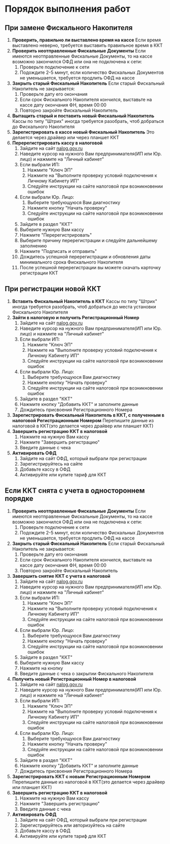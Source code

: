 # Порядок выполнения работ

## При замене Фискального Накопителя

1. **Проверить, правильно ли выставлено время на кассе**
	Если время выставлено неверно, требуется выставить правильное время в ККТ
2. **Проверить неотправленные Фискальные Документы**
	Если имеются неотправленные Фискальные Документы, то на кассе возможно закончился ОФД или она не подключена к сети:
	1. Проверьте подключение к сети
	2. Подождите 2-5 минут, если количество Фискальных Документов не уменьшается, требуется продлить ОФД на кассе
3. **Закрыть старый Фискальный Накопитель**
	Если старый Фискальный Накопитель не закрывается:
	1. Проверьте дату его окончания
	2. Если срок Фискального Накопителя кончился, выставьте на кассе дату окончания ФН, время 00:00
	3. Повторно закройте Фискальный Накопитель
4. **Вытащить старый и поставить новый Фискальный Накопитель**
	Кассы по типу "Штрих" иногда требуется разобрать, чтоб добраться до Фискального Накопителя
5. **Зарегистрировать в кассе новый Фискальный Накопитель**
	Это делается через драйвер или через планшет ККТ
6. **Перерегистрировать кассу в налоговой**
	1. Зайдите на сайт [nalog.gov.ru](https://www.nalog.gov.ru)
	2. Наведите курсор на нужного Вам предпринимателя(ИП или Юр. лицо) и нажмите на "Личный кабинет"
	3. Если выбрали ИП:
		1. Нажмите "Ключ ЭП"
		2. Нажмите на "Выполните проверку условий подключения к Личному Кабинету ИП"
		3. Следуйте инструкции на сайте налоговой при возникновении ошибок
	4. Если выбрали Юр. Лицо:
		1. Выберите требующуюся Вам диагностику
		2. Нажмите кнопку "Начать проверку"
		3. Следуйте инструкции на сайте налоговой при возникновении ошибок
	5. Зайдите в раздел "ККТ"
	6. Выберите нужную Вам кассу
	7. Нажмите "Перерегистрировать"
	8. Выберите причину перерегистрации и следуйте дальнейшему заполнению
	9. Нажмите "Подписать и отправить"
	10. Дождитесь успешной перерегистрации и обновления даты минимального срока Фискального Накопителя
	11. После успешной перерегистрации вы можете скачать карточку регистрации ККТ

## При регистрации новой ККТ

1. **Вставить Фискальный Накопитель в ККТ**
	Кассы по типу "Штрих" иногда требуется разобрать, чтоб добраться до места установки Фискального Накопителя
2. **Зайти в налоговую и получить Регистрационный Номер**
	1. Зайдите на сайт [nalog.gov.ru](https://www.nalog.gov.ru)
	2. Наведите курсор на нужного Вам предпринимателя(ИП или Юр. лицо) и нажмите на "Личный кабинет"
	3. Если выбрали ИП:
		1. Нажмите "Ключ ЭП"
		2. Нажмите на "Выполните проверку условий подключения к Личному Кабинету ИП"
		3. Следуйте инструкции на сайте налоговой при возникновении ошибок
	4. Если выбрали Юр. Лицо:
		1. Выберите требующуюся Вам диагностику
		2. Нажмите кнопку "Начать проверку"
		3. Следуйте инструкции на сайте налоговой при возникновении ошибок
	5. Зайдите в раздел "ККТ"
	6. Нажмите кнопку "Добавить ККТ" и заполните данные
	7. Дождитесь присвоения Регистрационного Номера
3. **Зарегистрировать Фискальный Накопитель в ККТ, с полученным в налоговой Регистрационным Номером**
	Перепишите данные из налоговой в ККТ(это делается через драйвер или планшет ККТ)
4. **Завершить регистрацию ККТ в налоговой**
	1. Нажмите на нужную Вам кассу
	2. Нажмите "Завершить регистрацию"
	3. Введите данные с чека
5. **Активировать ОФД**
	1. Зайдите на сайт ОФД, который выбрали при регистрации
	2. Зарегистрируйтесь на сайте
	3. Добавьте кассу в ОФД
	4. Активируйте или купите тариф для ККТ

## Если ККТ снята с учета в одностороннем порядке

1. **Проверить неотправленные Фискальные Документы**
	Если имеются неотправленные Фискальные Документы, то на кассе возможно закончился ОФД или она не подключена к сети:
	1. Проверьте подключение к сети
	2. Подождите 2-5 минут, если количество Фискальных Документов не уменьшается, требуется продлить ОФД на кассе
2. **Закрыть старый Фискальный Накопитель**
	Если старый Фискальный Накопитель не закрывается:
	1. Проверьте дату его окончания
	2. Если срок Фискального Накопителя кончился, выставьте на кассе дату окончания ФН, время 00:00
	3. Повторно закройте Фискальный Накопитель
3. **Завершить снятие ККТ с учета в налоговой**
	1. Зайдите на сайт [nalog.gov.ru](https://www.nalog.gov.ru)
	2. Наведите курсор на нужного Вам предпринимателя(ИП или Юр. лицо) и нажмите на "Личный кабинет"
	3. Если выбрали ИП:
		1. Нажмите "Ключ ЭП"
		2. Нажмите на "Выполните проверку условий подключения к Личному Кабинету ИП"
		3. Следуйте инструкции на сайте налоговой при возникновении ошибок
	4. Если выбрали Юр. Лицо:
		1. Выберите требующуюся Вам диагностику
		2. Нажмите кнопку "Начать проверку"
		3. Следуйте инструкции на сайте налоговой при возникновении ошибок
	5. Зайдите в раздел "ККТ"
	6. Выберите нужную Вам кассу
	7. Нажмите на кнопку
	8. Введите данные с чека о закрытии Фискального Накопителя
4. **Получить новый Регистрационный Номер в налоговой**
	1. Зайдите на сайт [nalog.gov.ru](https://www.nalog.gov.ru)
	2. Наведите курсор на нужного Вам предпринимателя(ИП или Юр. лицо) и нажмите на "Личный кабинет"
	3. Если выбрали ИП:
		1. Нажмите "Ключ ЭП"
		2. Нажмите на "Выполните проверку условий подключения к Личному Кабинету ИП"
		3. Следуйте инструкции на сайте налоговой при возникновении ошибок
	4. Если выбрали Юр. Лицо:
		1. Выберите требующуюся Вам диагностику
		2. Нажмите кнопку "Начать проверку"
		3. Следуйте инструкции на сайте налоговой при возникновении ошибок
	5. Зайдите в раздел "ККТ"
	6. Нажмите кнопку "Добавить ККТ" и заполните данные
	7. Дождитесь присвоения Регистрационного Номера
5. **Зарегистрировать ККТ с новым Регистрационным Номером**
	Перепишите данные из налоговой в ККТ(это делается через драйвер или планшет ККТ)
6. **Завершить регистрацию ККТ в налоговой**
	1. Нажмите на нужную Вам кассу
	2. Нажмите "Завершить регистрацию"
	3. Введите данные с чека
7. **Активировать ОФД**
	1. Зайдите на сайт ОФД, который выбрали при регистрации
	2. Зарегистрируйтесь или авторизуйтесь на сайте
	3. Добавьте кассу в ОФД
	4. Активируйте или купите тариф для ККТ